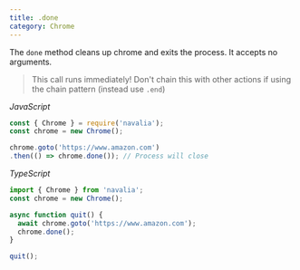 ```yaml
---
title: .done
category: Chrome
---
```


The `done` method cleans up chrome and exits the process. It accepts no arguments.

> This call runs immediately! Don't chain this with other actions if using the chain pattern (instead use `.end`)

*JavaScript*
```js
const { Chrome } = require('navalia');
const chrome = new Chrome();

chrome.goto('https://www.amazon.com')
.then(() => chrome.done()); // Process will close
```

*TypeScript*
```ts
import { Chrome } from 'navalia';
const chrome = new Chrome();

async function quit() {
  await chrome.goto('https://www.amazon.com');
  chrome.done();
}

quit();
```
